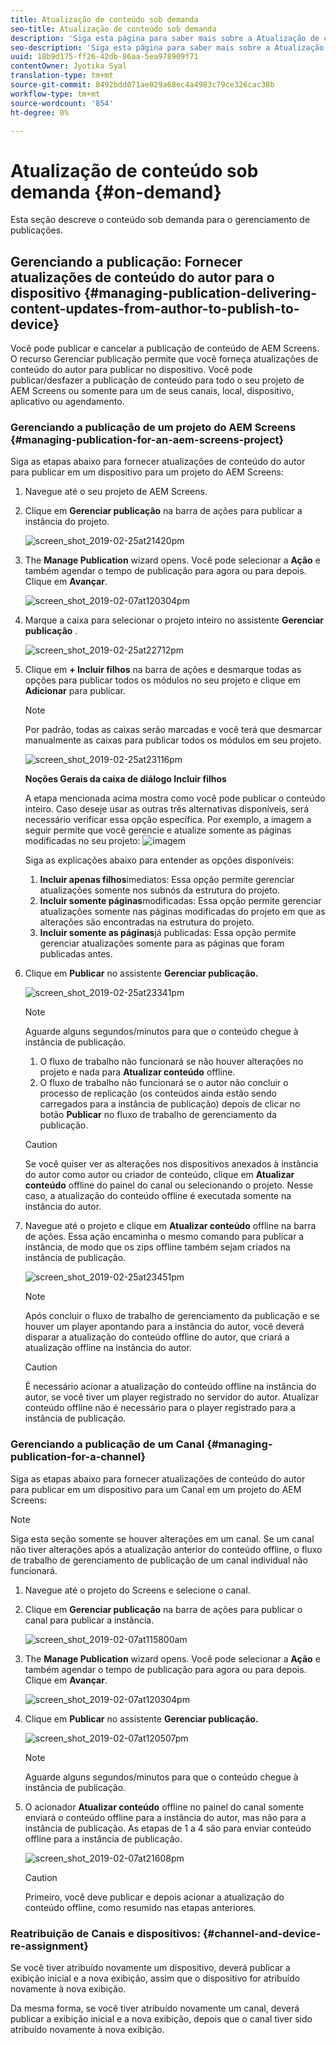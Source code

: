 ```yaml
---
title: Atualização de conteúdo sob demanda
seo-title: Atualização de conteúdo sob demanda
description: 'Siga esta página para saber mais sobre a Atualização de conteúdo sob demanda.  '
seo-description: 'Siga esta página para saber mais sobre a Atualização de conteúdo sob demanda.  '
uuid: 18b9d175-ff26-42db-86aa-5ea978909f71
contentOwner: Jyotika Syal
translation-type: tm+mt
source-git-commit: 8492bdd071ae029a68ec4a4983c79ce326cac38b
workflow-type: tm+mt
source-wordcount: '854'
ht-degree: 0%

---
```



# Atualização de conteúdo sob demanda {#on-demand}

Esta seção descreve o conteúdo sob demanda para o gerenciamento de publicações.

## Gerenciando a publicação: Fornecer atualizações de conteúdo do autor para o dispositivo {#managing-publication-delivering-content-updates-from-author-to-publish-to-device}

Você pode publicar e cancelar a publicação de conteúdo de AEM Screens. O recurso Gerenciar publicação permite que você forneça atualizações de conteúdo do autor para publicar no dispositivo. Você pode publicar/desfazer a publicação de conteúdo para todo o seu projeto de AEM Screens ou somente para um de seus canais, local, dispositivo, aplicativo ou agendamento.

### Gerenciando a publicação de um projeto do AEM Screens {#managing-publication-for-an-aem-screens-project}

Siga as etapas abaixo para fornecer atualizações de conteúdo do autor para publicar em um dispositivo para um projeto do AEM Screens:

1. Navegue até o seu projeto de AEM Screens.
1. Clique em **Gerenciar publicação** na barra de ações para publicar a instância do projeto.

   ![screen_shot_2019-02-25at21420pm](assets/screen_shot_2019-02-25at21420pm.png)

1. The **Manage Publication** wizard opens. Você pode selecionar a **Ação** e também agendar o tempo de publicação para agora ou para depois. Clique em **Avançar**.

   ![screen_shot_2019-02-07at120304pm](assets/screen_shot_2019-02-07at120304pm.png)

1. Marque a caixa para selecionar o projeto inteiro no assistente **Gerenciar publicação** .

   ![screen_shot_2019-02-25at22712pm](assets/screen_shot_2019-02-25at22712pm.png)

1. Clique em **+ Incluir filhos** na barra de ações e desmarque todas as opções para publicar todos os módulos no seu projeto e clique em **Adicionar** para publicar.

   >[!NOTE]
   >
   >Por padrão, todas as caixas serão marcadas e você terá que desmarcar manualmente as caixas para publicar todos os módulos em seu projeto.

   ![screen_shot_2019-02-25at23116pm](assets/screen_shot_2019-02-25at23116pm.png)

   **Noções Gerais da caixa de diálogo Incluir filhos**

   A etapa mencionada acima mostra como você pode publicar o conteúdo inteiro. Caso deseje usar as outras três alternativas disponíveis, será necessário verificar essa opção específica.
Por exemplo, a imagem a seguir permite que você gerencie e atualize somente as páginas modificadas no seu projeto:
   ![imagem](assets/author-publish-manage.png)

   Siga as explicações abaixo para entender as opções disponíveis:

   1. **Incluir apenas filhos**imediatos:
Essa opção permite gerenciar atualizações somente nos subnós da estrutura do projeto.
   1. **Incluir somente páginas**modificadas:
Essa opção permite gerenciar atualizações somente nas páginas modificadas do projeto em que as alterações são encontradas na estrutura do projeto.
   1. **Incluir somente as páginas**já publicadas:
Essa opção permite gerenciar atualizações somente para as páginas que foram publicadas antes.


1. Clique em **Publicar** no assistente **Gerenciar publicação.**

   ![screen_shot_2019-02-25at23341pm](assets/screen_shot_2019-02-25at23341pm.png)

   >[!NOTE]
   >
   >Aguarde alguns segundos/minutos para que o conteúdo chegue à instância de publicação.
   >
   >
   >    1. O fluxo de trabalho não funcionará se não houver alterações no projeto e nada para **Atualizar conteúdo** offline.
   >    1. O fluxo de trabalho não funcionará se o autor não concluir o processo de replicação (os conteúdos ainda estão sendo carregados para a instância de publicação) depois de clicar no botão **Publicar** no fluxo de trabalho de gerenciamento da publicação.


   >[!CAUTION]
   >Se você quiser ver as alterações nos dispositivos anexados à instância do autor como autor ou criador de conteúdo, clique em **Atualizar conteúdo** offline do painel do canal ou selecionando o projeto. Nesse caso, a atualização do conteúdo offline é executada somente na instância do autor.

1. Navegue até o projeto e clique em **Atualizar conteúdo** offline na barra de ações. Essa ação encaminha o mesmo comando para publicar a instância, de modo que os zips offline também sejam criados na instância de publicação.

   ![screen_shot_2019-02-25at23451pm](assets/screen_shot_2019-02-25at23451pm.png)


   >[!NOTE]
   >
   >Após concluir o fluxo de trabalho de gerenciamento da publicação e se houver um player apontando para a instância do autor, você deverá disparar a atualização do conteúdo offline do autor, que criará a atualização offline na instância do autor.

   >[!CAUTION]
   >
   >É necessário acionar a atualização do conteúdo offline na instância do autor, se você tiver um player registrado no servidor do autor. Atualizar conteúdo offline não é necessário para o player registrado para a instância de publicação.

### Gerenciando a publicação de um Canal {#managing-publication-for-a-channel}

Siga as etapas abaixo para fornecer atualizações de conteúdo do autor para publicar em um dispositivo para um Canal em um projeto do AEM Screens:

>[!NOTE]
>
>Siga esta seção somente se houver alterações em um canal. Se um canal não tiver alterações após a atualização anterior do conteúdo offline, o fluxo de trabalho de gerenciamento de publicação de um canal individual não funcionará.

1. Navegue até o projeto do Screens e selecione o canal.
1. Clique em **Gerenciar publicação** na barra de ações para publicar o canal para publicar a instância.

   ![screen_shot_2019-02-07at115800am](assets/screen_shot_2019-02-07at115800am.png)

1. The **Manage Publication** wizard opens. Você pode selecionar a **Ação** e também agendar o tempo de publicação para agora ou para depois. Clique em **Avançar**.

   ![screen_shot_2019-02-07at120304pm](assets/screen_shot_2019-02-07at120304pm.png)

1. Clique em **Publicar** no assistente **Gerenciar publicação.**

   ![screen_shot_2019-02-07at120507pm](assets/screen_shot_2019-02-07at120507pm.png)

   >[!NOTE]
   >
   >Aguarde alguns segundos/minutos para que o conteúdo chegue à instância de publicação.

1. O acionador **Atualizar conteúdo** offline no painel do canal somente enviará o conteúdo offline para a instância do autor, mas não para a instância de publicação. As etapas de 1 a 4 são para enviar conteúdo offline para a instância de publicação.

   ![screen_shot_2019-02-07at21608pm](assets/screen_shot_2019-02-07at21608pm.png)

   >[!CAUTION]
   >
   >Primeiro, você deve publicar e depois acionar a atualização do conteúdo offline, como resumido nas etapas anteriores.

### Reatribuição de Canais e dispositivos: {#channel-and-device-re-assignment}

Se você tiver atribuído novamente um dispositivo, deverá publicar a exibição inicial e a nova exibição, assim que o dispositivo for atribuído novamente à nova exibição.

Da mesma forma, se você tiver atribuído novamente um canal, deverá publicar a exibição inicial e a nova exibição, depois que o canal tiver sido atribuído novamente à nova exibição.
